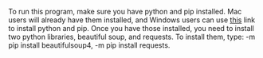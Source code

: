 To run this program, make sure you have python and pip 
installed. Mac users will already have them installed,
and Windows users can use [this](https://www.geeksforgeeks.org/how-to-install-pip-on-windows/) link to install python 
and pip. Once you have those installed, you need to install 
two python libraries, beautiful soup, and requests. To install 
them, type: -m pip install beautifulsoup4, -m pip install requests.